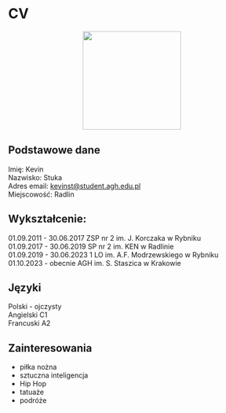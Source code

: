 # CV
<p align="center">
  <img src="IMG_4078.png" width="200">
</p>

## Podstawowe dane
Imię: Kevin <br>
Nazwisko: Stuka <br>
Adres email: kevinst@student.agh.edu.pl <br>
Miejscowość: Radlin
## Wykształcenie:
01.09.2011 - 30.06.2017 ZSP nr 2 im. J. Korczaka w Rybniku <br>
01.09.2017 - 30.06.2019 SP nr 2 im. KEN w Radlinie <br>
01.09.2019 - 30.06.2023 1 LO im. A.F. Modrzewskiego w Rybniku <br>
01.10.2023 - obecnie AGH im. S. Staszica w Krakowie
## Języki
Polski - ojczysty <br>
Angielski C1 <br>
Francuski A2
## Zainteresowania
- piłka nożna
- sztuczna inteligencja
- Hip Hop
- tatuaże
- podróże
